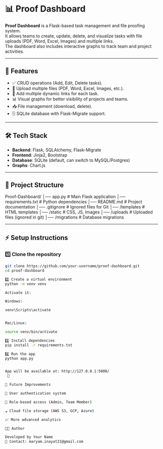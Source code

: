 # 📊 Proof Dashboard

**Proof Dashboard** is a Flask-based task management and file proofing system.  
It allows teams to create, update, delete, and visualize tasks with file uploads (PDF, Word, Excel, Images) and multiple links.  
The dashboard also includes interactive graphs to track team and project activities.

---

## 🚀 Features
- ✅ CRUD operations (Add, Edit, Delete tasks).  
- 📂 Upload multiple files (PDF, Word, Excel, Images, etc.).  
- 🔗 Add multiple dynamic links for each task.  
- 📊 Visual graphs for better visibility of projects and teams.  
- 📥 File management (download, delete).  
- 🗄️ SQLite database with Flask-Migrate support.  

---

## 🛠️ Tech Stack
- **Backend**: Flask, SQLAlchemy, Flask-Migrate  
- **Frontend**: Jinja2, Bootstrap  
- **Database**: SQLite (default, can switch to MySQL/Postgres)  
- **Graphs**: Chart.js  

---

## 📂 Project Structure
Proof-Dashboard/
│── app.py # Main Flask application
│── requirements.txt # Python dependencies
│── README.md # Project documentation
│── .gitignore # Ignored files for Git
│── /templates # HTML templates
│── /static # CSS, JS, Images
│── /uploads # Uploaded files (ignored in git)
│── /migrations # Database migrations


---

## ⚡ Setup Instructions

### 1️⃣ Clone the repository
```bash
git clone https://github.com/your-username/proof-dashboard.git
cd proof-dashboard

2️⃣ Create a virtual environment
python -m venv venv

Activate it:

Windows:

venv\Scripts\activate


Mac/Linux:

source venv/bin/activate

3️⃣ Install dependencies
pip install -r requirements.txt

4️⃣ Run the app
python app.py


App will be available at: http://127.0.0.1:5000/
 🎉

🔮 Future Improvements

🔑 User authentication system

👥 Role-based access (Admin, Team Member)

☁️ Cloud file storage (AWS S3, GCP, Azure)

📈 More advanced analytics

👨‍💻 Author

Developed by Your Name
📧 Contact: maryam.inayat21@gmail.com
